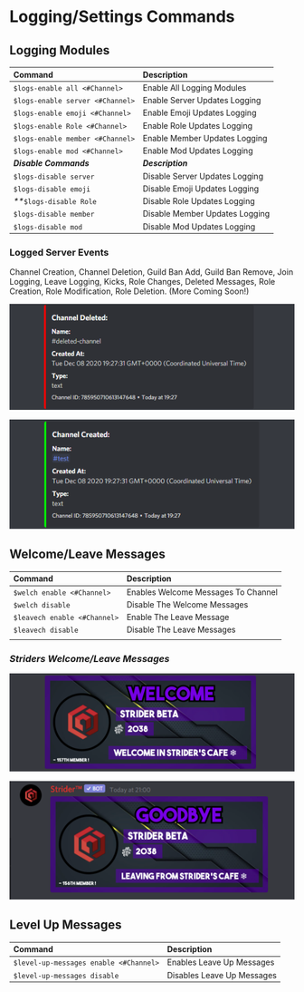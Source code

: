 # Logging/Settings Commands

## Logging Modules

| Command | Description |
| :--- | :--- |
| `$logs-enable all <#Channel>` | Enable All Logging Modules |
| `$logs-enable server <#Channel>` | Enable Server Updates Logging |
| `$logs-enable emoji <#Channel>` | Enable Emoji Updates Logging |
| `$logs-enable Role <#Channel>` | Enable Role Updates Logging |
| `$logs-enable member <#Channel>` | Enable Member Updates Logging |
| `$logs-enable mod <#Channel>` | Enable Mod Updates Logging |
| _**Disable Commands**_ | _**Description**_ |
| `$logs-disable server` | Disable Server Updates Logging |
| `$logs-disable emoji` | Disable Emoji Updates Logging |
| _\*\*_`$logs-disable Role` | Disable Role Updates Logging |
| `$logs-disable member` | Disable Member Updates Logging |
| `$logs-disable mod` | Disable Mod Updates Logging |

### Logged Server Events

Channel Creation, Channel Deletion, Guild Ban Add, Guild Ban Remove, Join Logging, Leave Logging, Kicks, Role Changes, Deleted Messages, Role Creation, Role Modification, Role Deletion. \(More Coming Soon!\)

![Channel Deleted](../.gitbook/assets/b4ff90c7d2fbc429fadd2b3a048e375c.png)

![Channel Created](../.gitbook/assets/7ec51473c2d5e3cdcefad96a79205860.png)

## Welcome/Leave Messages

| Command | Description |
| :--- | :--- |
| `$welch enable <#Channel>` | Enables Welcome Messages To Channel |
| `$welch disable` | Disable The Welcome Messages |
| `$leavech enable <#Channel>` | Enable The Leave Message |
| `$leavech disable` | Disable The Leave Messages |
|  |  |

### _Striders Welcome/Leave Messages_

![Strider&apos;s Welcome Card](../.gitbook/assets/965cae45e8ae45b5a6c023c406d26f55.png)

![Strider&apos;s Goodbye Card](../.gitbook/assets/56403c7512f86d37e18b840410e8608a.png)

## Level Up Messages <a id="welcome-leave-messages"></a>

| Command | Description |
| :--- | :--- |
| `$level-up-messages enable <#Channel>` | Enables Leave Up Messages |
| `$level-up-messages disable` | Disables Leave Up Messages |

